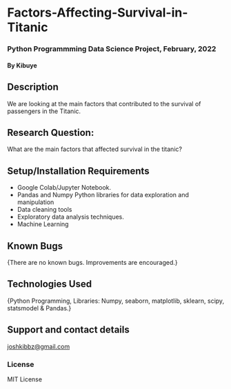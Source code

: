 # Factors-Affecting-Survival-in-Titanic
### Python Programmming Data Science Project, February, 2022
#### By **Kibuye**
## Description
We are looking at the main factors that contributed to the survival of passengers in the Titanic.
## Research Question:
What are the main factors that affected survival in the titanic?
## Setup/Installation Requirements
* Google Colab/Jupyter Notebook.
* Pandas and Numpy Python libraries for data exploration and manipulation
* Data cleaning tools
* Exploratory data analysis techniques.
* Machine Learning
## Known Bugs
{There are no known bugs.
Improvements are encouraged.}
## Technologies Used
{Python Programming, 
Libraries: Numpy, seaborn, matplotlib, sklearn, scipy, statsmodel & Pandas.}

## Support and contact details
joshkibbz@gmail.com
### License
MIT License
